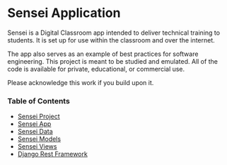 # Sensei Application

Sensei is a Digital Classroom app intended to deliver technical training to students.  It is
set up for use within the classroom and over the internet.

The app also serves as an example of best practices for software engineering. This project is
meant to be studied and emulated.  All of the code is available for private, educational, or 
commercial use.

Please acknowledge this work if you build upon it.


### Table of Contents

* [Sensei Project](Project.md)
* [Sensei App](App.md)
* [Sensei Data](Data.md)
* [Sensei Models](Models.md)
* [Sensei Views](Views.md)
* [Django Rest Framework](Django-Rest.md)
